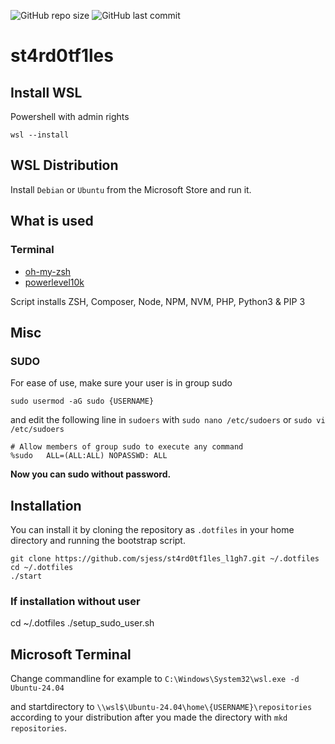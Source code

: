 ![GitHub repo size](https://img.shields.io/github/languages/code-size/sjess/st4rd0tf1les_l1gh7?style=for-the-badge)
![GitHub last commit](https://img.shields.io/github/last-commit/sjess/st4rd0tf1les_l1gh7?style=for-the-badge)

# st4rd0tf1les

## Install WSL

Powershell with admin rights

```
wsl --install
```

## WSL Distribution

Install `Debian` or `Ubuntu` from the Microsoft Store and run it.

## What is used

### Terminal

- [oh-my-zsh](https://github.com/robbyrussell/oh-my-zsh)
- [powerlevel10k](https://github.com/romkatv/powerlevel10k)

Script installs ZSH, Composer, Node, NPM, NVM, PHP, Python3 & PIP 3

## Misc

### SUDO

For ease of use, make sure your user is in group sudo

```batch
sudo usermod -aG sudo {USERNAME}
```

and edit the following line in `sudoers` with `sudo nano /etc/sudoers` or `sudo vi /etc/sudoers`

```batch
# Allow members of group sudo to execute any command
%sudo   ALL=(ALL:ALL) NOPASSWD: ALL
```

**Now you can sudo without password.**

## Installation

You can install it by cloning the repository as `.dotfiles` in your home directory and running the bootstrap script.

```batch
git clone https://github.com/sjess/st4rd0tf1les_l1gh7.git ~/.dotfiles
cd ~/.dotfiles
./start
```

### If installation without user

cd ~/.dotfiles
./setup_sudo_user.sh

## Microsoft Terminal

Change commandline for example to `C:\Windows\System32\wsl.exe -d Ubuntu-24.04`

and startdirectory to `\\wsl$\Ubuntu-24.04\home\{USERNAME}\repositories` according to your distribution after you made the directory with `mkd repositories`.
